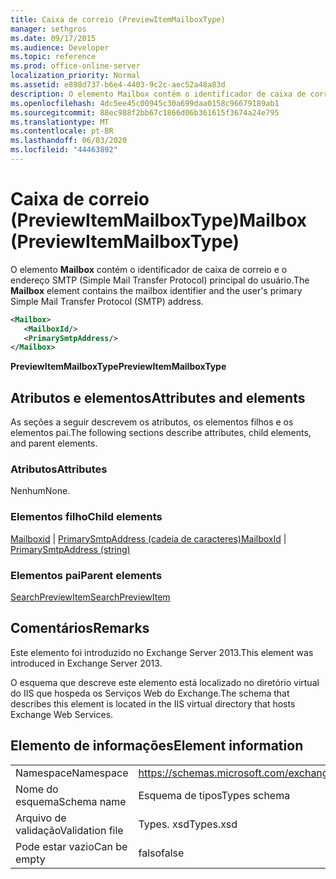 ```yaml
---
title: Caixa de correio (PreviewItemMailboxType)
manager: sethgros
ms.date: 09/17/2015
ms.audience: Developer
ms.topic: reference
ms.prod: office-online-server
localization_priority: Normal
ms.assetid: e898d737-b6e4-4403-9c2c-aec52a48a83d
description: O elemento Mailbox contém o identificador de caixa de correio e o endereço SMTP (Simple Mail Transfer Protocol) principal do usuário.
ms.openlocfilehash: 4dc5ee45c00945c30a699daa0158c96679189ab1
ms.sourcegitcommit: 88ec988f2bb67c1866d06b361615f3674a24e795
ms.translationtype: MT
ms.contentlocale: pt-BR
ms.lasthandoff: 06/03/2020
ms.locfileid: "44463892"
---
```

# <a name="mailbox-previewitemmailboxtype"></a><span data-ttu-id="78e46-103">Caixa de correio (PreviewItemMailboxType)</span><span class="sxs-lookup"><span data-stu-id="78e46-103">Mailbox (PreviewItemMailboxType)</span></span>

<span data-ttu-id="78e46-104">O elemento **Mailbox** contém o identificador de caixa de correio e o endereço SMTP (Simple Mail Transfer Protocol) principal do usuário.</span><span class="sxs-lookup"><span data-stu-id="78e46-104">The **Mailbox** element contains the mailbox identifier and the user's primary Simple Mail Transfer Protocol (SMTP) address.</span></span> 
  
```XML
<Mailbox>
   <MailboxId/>
   <PrimarySmtpAddress/>
</Mailbox>
```

<span data-ttu-id="78e46-105">**PreviewItemMailboxType**</span><span class="sxs-lookup"><span data-stu-id="78e46-105">**PreviewItemMailboxType**</span></span>

## <a name="attributes-and-elements"></a><span data-ttu-id="78e46-106">Atributos e elementos</span><span class="sxs-lookup"><span data-stu-id="78e46-106">Attributes and elements</span></span>

<span data-ttu-id="78e46-107">As seções a seguir descrevem os atributos, os elementos filhos e os elementos pai.</span><span class="sxs-lookup"><span data-stu-id="78e46-107">The following sections describe attributes, child elements, and parent elements.</span></span>
  
### <a name="attributes"></a><span data-ttu-id="78e46-108">Atributos</span><span class="sxs-lookup"><span data-stu-id="78e46-108">Attributes</span></span>

<span data-ttu-id="78e46-109">Nenhum</span><span class="sxs-lookup"><span data-stu-id="78e46-109">None.</span></span>
  
### <a name="child-elements"></a><span data-ttu-id="78e46-110">Elementos filho</span><span class="sxs-lookup"><span data-stu-id="78e46-110">Child elements</span></span>

<span data-ttu-id="78e46-111">[Mailboxid](mailboxid.md)  |  [PrimarySmtpAddress (cadeia de caracteres)](primarysmtpaddress-string.md)</span><span class="sxs-lookup"><span data-stu-id="78e46-111">[MailboxId](mailboxid.md) | [PrimarySmtpAddress (string)](primarysmtpaddress-string.md)</span></span>
  
### <a name="parent-elements"></a><span data-ttu-id="78e46-112">Elementos pai</span><span class="sxs-lookup"><span data-stu-id="78e46-112">Parent elements</span></span>

[<span data-ttu-id="78e46-113">SearchPreviewItem</span><span class="sxs-lookup"><span data-stu-id="78e46-113">SearchPreviewItem</span></span>](searchpreviewitem.md)
  
## <a name="remarks"></a><span data-ttu-id="78e46-114">Comentários</span><span class="sxs-lookup"><span data-stu-id="78e46-114">Remarks</span></span>

<span data-ttu-id="78e46-115">Este elemento foi introduzido no Exchange Server 2013.</span><span class="sxs-lookup"><span data-stu-id="78e46-115">This element was introduced in Exchange Server 2013.</span></span>
  
<span data-ttu-id="78e46-116">O esquema que descreve este elemento está localizado no diretório virtual do IIS que hospeda os Serviços Web do Exchange.</span><span class="sxs-lookup"><span data-stu-id="78e46-116">The schema that describes this element is located in the IIS virtual directory that hosts Exchange Web Services.</span></span>
  
## <a name="element-information"></a><span data-ttu-id="78e46-117">Elemento de informações</span><span class="sxs-lookup"><span data-stu-id="78e46-117">Element information</span></span>

|||
|:-----|:-----|
|<span data-ttu-id="78e46-118">Namespace</span><span class="sxs-lookup"><span data-stu-id="78e46-118">Namespace</span></span>  <br/> |https://schemas.microsoft.com/exchange/services/2006/types  <br/> |
|<span data-ttu-id="78e46-119">Nome do esquema</span><span class="sxs-lookup"><span data-stu-id="78e46-119">Schema name</span></span>  <br/> |<span data-ttu-id="78e46-120">Esquema de tipos</span><span class="sxs-lookup"><span data-stu-id="78e46-120">Types schema</span></span>  <br/> |
|<span data-ttu-id="78e46-121">Arquivo de validação</span><span class="sxs-lookup"><span data-stu-id="78e46-121">Validation file</span></span>  <br/> |<span data-ttu-id="78e46-122">Types. xsd</span><span class="sxs-lookup"><span data-stu-id="78e46-122">Types.xsd</span></span>  <br/> |
|<span data-ttu-id="78e46-123">Pode estar vazio</span><span class="sxs-lookup"><span data-stu-id="78e46-123">Can be empty</span></span>  <br/> |<span data-ttu-id="78e46-124">falso</span><span class="sxs-lookup"><span data-stu-id="78e46-124">false</span></span>  <br/> |
   

